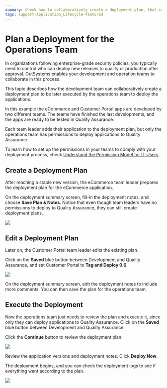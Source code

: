 ```yaml
---
summary: Check how to collaboratively create a deployment plan, that can later be executed by other team to deploy your applications.
tags: support-Application_Lifecycle-featured
---
```


# Plan a Deployment for the Operations Team

In organizations following enterprise-grade security policies, you typically need to control who can deploy new releases to quality or production after approval. OutSystems enables your development and operation teams to collaborate in this process.

This topic describes how the development team can collaboratively create a deployment plan to be later executed by the operations team to deploy the applications.

In this example the eCommerce and Customer Portal apps are developed by two different teams. The teams have finished the last developments, and the apps are ready to be tested in Quality Assurance.

Each team leader adds their application to the deployment plan, but only the operations team has permissions to deploy applications to Quality Assurance.

To learn how to set up the permissions in your teams to comply with your deployment process, check [Understand the Permission Model for IT Users](../manage-it-teams/about-permission-levels.md).

## Create a Deployment Plan

After reaching a stable new version, the eCommerce team leader prepares the deployment plan for the eCommerce application.

On the deployment summary screen, fill-in the deployment notes, and choose **Save Plan &amp; Notes**. Notice that even though team leaders have no permissions to deploy to Quality Assurance, they can still create deployment plans.

![](images/plan-a-deployment-for-the-operations-team-1.png)

## Edit a Deployment Plan

Later on, the Customer Portal team leader edits the existing plan.

Click on the **Saved** blue button between Development and Quality Assurance, and set Customer Portal to **Tag and Deploy 0.6**.

![](images/plan-a-deployment-for-the-operations-team-2.png)

On the deployment summary screen, edit the deployment notes to include more comments. You can then save the plan for the operations team.

## Execute the Deployment

Now the operations team just needs to review the plan and execute it, since only they can deploy applications to Quality Assurance. Click on the **Saved** blue button between Development and Quality Assurance.

Click the **Continue** button to review the deployment plan.

![](images/plan-a-deployment-for-the-operations-team-3.png)

Review the application versions and deployment notes. Click **Deploy Now**.

The deployment begins, and you can check the deployment logs to see if everything went according to the plan.

![](images/plan-a-deployment-for-the-operations-team-4.png)
